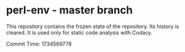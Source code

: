 # perl-env - master branch

This repository contains the frozen state of the repository.
Its history is cleared. It is used only for static code
analysis with Codacy.

Commit Time: 1734569778